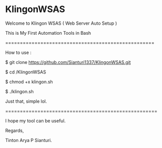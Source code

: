 # KlingonWSAS

Welcome to Klingon WSAS ( Web Server Auto Setup )

This is My First Automation Tools in Bash

===================================================

How to use :

$ git clone https://github.com/Sianturi1337/KlingonWSAS.git

$ cd /KlingonWSAS

$ chmod +x klingon.sh

$ ./klingon.sh

Just that, simple lol.

====================================================

I hope my tool can be useful.

Regards,

Tinton Arya P Sianturi.

